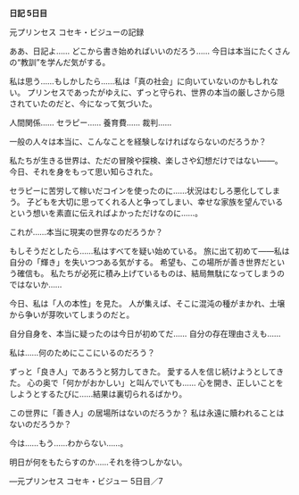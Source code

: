 <!-- title: ビジューの日記帳: 5日目 -->

**日記 5日目**

元プリンセス
コセキ・ビジューの記録

ああ、日記よ……
どこから書き始めればいいのだろう……
今日は本当にたくさんの“教訓”を学んだ気がする。

私は思う……もしかしたら……私は「真の社会」に向いていないのかもしれない。
プリンセスであったがゆえに、ずっと守られ、世界の本当の厳しさから隠されていたのだと、今になって気づいた。

人間関係……
セラピー……
養育費……
裁判……

一般の人々は本当に、こんなことを経験しなければならないのだろうか？

私たちが生きる世界は、ただの冒険や探検、楽しさや幻想だけではない――。
今日、それを身をもって思い知らされた。

セラピーに苦労して稼いだコインを使ったのに……状況はむしろ悪化してしまう。
子どもを大切に思ってくれる人と争ってしまい、幸せな家族を望んでいるという想いを素直に伝えればよかっただけなのに……。

これが……本当に現実の世界なのだろうか？

もしそうだとしたら……私はすべてを疑い始めている。
旅に出て初めて――私は自分の「輝き」を失いつつある気がする。
希望も、この場所が善き世界だという確信も。
私たちが必死に積み上げているものは、結局無駄になってしまうのではないか……

今日、私は「人の本性」を見た。
人が集えば、そこに混沌の種がまかれ、土壌から争いが芽吹いてしまうのだと。

自分自身を、本当に疑ったのは今日が初めてだ……
自分の存在理由さえも……

私は……何のためにここにいるのだろう？

ずっと「良き人」であろうと努力してきた。
愛する人を信じ続けようとしてきた。
心の奥で「何かがおかしい」と叫んでいても……
心を開き、正しいことをしようとするたびに……結果は裏切られるばかり。

この世界に「善き人」の居場所はないのだろうか？
私は永遠に贖われることはないのだろうか？

今は……もう……わからない……。

明日が何をもたらすのか……それを待つしかない。

―元プリンセス
コセキ・ビジュー
5日目／7
